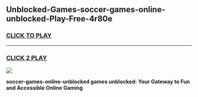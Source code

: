 
## Unblocked-Games-soccer-games-online-unblocked-Play-Free-4r80e
<h3>
<a href="https://premium76.site?title=soccer-games-online-unblocked&ref=18A1">CLICK TO PLAY</a></h3>
<hr>

<h3>
<a href="https://premium76.site?title=soccer-games-online-unblocked&ref=18A1">CLICK 2 PLAY</a>
  
</h3>

<a href="https://premium76.site?title=soccer-games-online-unblocked&ref=18A1"><img src="https://clearcache.store/games.png"></a>


**soccer-games-online-unblocked games unblocked: Your Gateway to Fun and Accessible Online Gaming**
